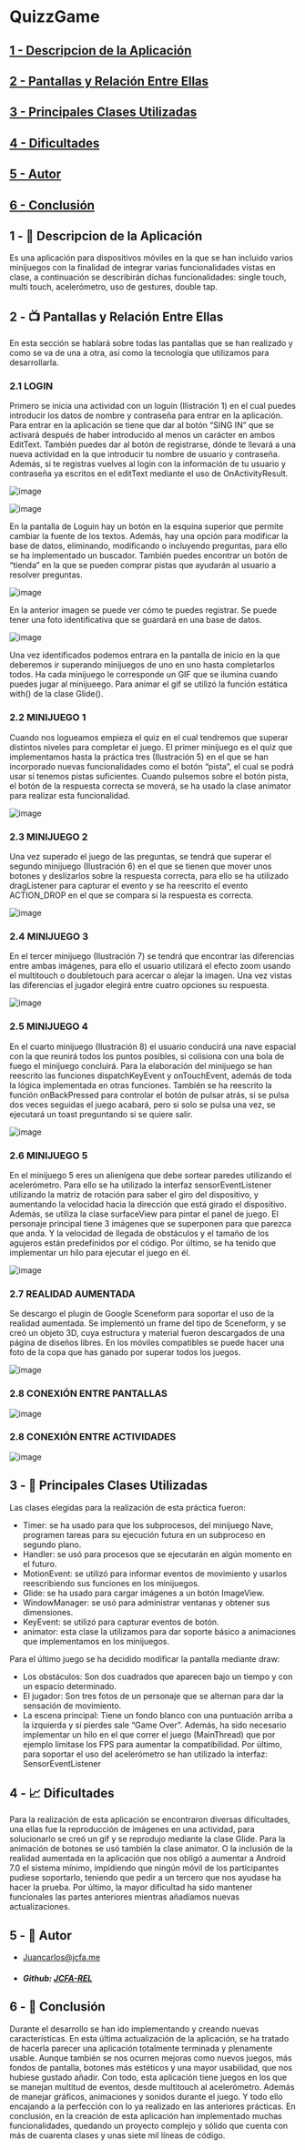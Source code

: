 # QuizzGame

## [1 - Descripcion de la Aplicación](#Descripcion)
## [2 - Pantallas y Relación Entre Ellas](#Pantallas)
## [3 - Principales Clases Utilizadas](#Clases)
## [4 - Dificultades](#Dificultades)
## [5 - Autor](#Autor)
## [6 - Conclusión](#Conclusión)

## 1 - :page_with_curl: Descripcion de la Aplicación <a name="Descripcion">
Es una aplicación para dispositivos móviles en la que se han incluido varios minijuegos con la finalidad de integrar varias funcionalidades vistas 
en clase, a continuación se describirán dichas funcionalidades: single touch, multi touch, acelerómetro, uso de gestures, double tap.

## 2 - :tv: Pantallas y Relación Entre Ellas <a name="Pantallas">
En esta sección se hablará sobre todas las pantallas que se han realizado y como se va de una a otra, así como la tecnología que utilizamos para 
desarrollarla.
### 2.1 LOGIN
  Primero se inicia una actividad con un loguin (Ilistración 1) en el cual puedes introducir los datos de nombre y contraseña para entrar en la 
  aplicación. Para entrar en la aplicación se tiene que dar al botón “SING IN” que se activará después de haber introducido al menos un carácter 
  en ambos EditText. También puedes dar al botón de registrarse, dónde te llevará a una nueva actividad en la que introducir tu nombre de usuario y 
  contraseña. Además, si te registras vuelves al login con la información de tu usuario y contraseña ya escritos en el editText mediante el uso de 
  OnActivityResult.
  
  ![image](https://user-images.githubusercontent.com/63256402/202596418-43d32a4e-aa9e-4a95-9994-60b892a09a19.png)
  
  ![image](https://user-images.githubusercontent.com/63256402/202596653-866ecec9-6ba7-4a66-93b6-c4e4455e966c.png)
  
  En la pantalla de Loguin hay un botón en la esquina superior que permite cambiar la fuente de los textos. Además, hay una opción para modificar la 
  base de datos, eliminando, modificando o incluyendo preguntas, para ello se ha implementado un buscador. También puedes encontrar un botón de “tienda” 
  en la que se pueden comprar pistas que ayudarán al usuario a resolver preguntas.
  
  ![image](https://user-images.githubusercontent.com/63256402/202596883-1c1d0acf-0b59-4682-87de-2b75ab8310d3.png)
  
  En la anterior imagen se puede ver cómo te puedes registrar. Se puede tener una foto identificativa que se guardará en una base de datos.
  
  ![image](https://user-images.githubusercontent.com/63256402/202597050-697e3445-f1e4-4927-90fa-19d344e2c22d.png)
  
  Una vez identificados podemos entrara en la pantalla de inicio en la que deberemos ir superando minijuegos de uno en uno hasta completarlos todos. 
  Ha cada minijuego le corresponde un GIF que se ilumina cuando puedes jugar al minijueego. Para animar el gif se utilizó la función estática with() 
  de la clase Glide().
  
### 2.2 MINIJUEGO 1
  Cuando nos logueamos empieza el quiz en el cual tendremos que superar distintos niveles para completar el juego. El primer minijuego es el quiz que 
  implementamos hasta la práctica tres (Ilustración 5) en el que se han incorporado nuevas funcionalidades como el botón “pista”, el cual se podrá usar 
  si tenemos pistas suficientes. Cuando pulsemos sobre el botón pista, el botón de la respuesta correcta se moverá, se ha usado la clase animator para 
  realizar esta funcionalidad.
  
  ![image](https://user-images.githubusercontent.com/63256402/202597186-9ccd980b-c774-46b1-9370-1499c4d4b5a4.png)
  
### 2.3 MINIJUEGO 2

  Una vez superado el juego de las preguntas, se tendrá que superar el segundo minijuego (Ilustración 6) en el que se tienen que mover unos botones y 
  deslizarlos sobre la respuesta correcta, para ello se ha utilizado dragListener para capturar el evento y se ha reescrito el evento ACTION_DROP en 
  el que se compara si la respuesta es correcta.
  
  ![image](https://user-images.githubusercontent.com/63256402/202597275-88a6850f-8422-46a9-8c1d-5a7368045cc1.png)
  
### 2.4 MINIJUEGO 3

  En el tercer minijuego (Ilustración 7) se tendrá que encontrar las diferencias entre ambas imágenes, para ello el usuario utilizará el efecto zoom usando 
  el multitouch o doubletouch para acercar o alejar la imagen. Una vez vistas las diferencias el jugador elegirá entre cuatro opciones su respuesta.
  
  ![image](https://user-images.githubusercontent.com/63256402/202597370-b57b8ce9-6022-49ef-8b37-648738c4a1a9.png)
  
### 2.5 MINIJUEGO 4

  En el cuarto minijuego (Ilustración 8) el usuario conducirá una nave espacial con la que reunirá todos los puntos posibles, si colisiona con una bola de 
  fuego el minijuego concluirá. Para la elaboración del minijuego se han reescrito las funciones dispatchKeyEvent y onTouchEvent, además de toda la lógica 
  implementada en otras funciones. También se ha reescrito la función onBackPressed para controlar el botón de pulsar atrás, si se pulsa dos veces seguidas 
  el juego acabará, pero si solo se pulsa una vez, se ejecutará un toast preguntando si se quiere salir.
  
  ![image](https://user-images.githubusercontent.com/63256402/202597466-97669406-73a6-4f5f-a984-9a62c4585528.png)
  
### 2.6 MINIJUEGO 5

  En el minijuego 5 eres un alienígena que debe sortear paredes utilizando el acelerómetro. Para ello se ha utilizado la interfaz sensorEventListener utilizando 
  la matriz de rotación para saber el giro del dispositivo, y aumentando la velocidad hacia la dirección que está girado el dispositivo. Además, se utiliza la 
  clase surfaceView para pintar el panel de juego. El personaje principal tiene 3 imágenes que se superponen para que parezca que anda. Y la velocidad de llegada 
  de obstáculos y el tamaño de los agujeros están predefinidos por el código. Por último, se ha tenido que implementar un hilo para ejecutar el juego en él.
  
  ![image](https://user-images.githubusercontent.com/63256402/202597591-e615c736-37f5-45e5-a528-1468c321a0d8.png)
  
### 2.7 REALIDAD AUMENTADA

  Se descargo el plugin de Google Sceneform para soportar el uso de la realidad aumentada. Se implementó un frame del tipo de Sceneform, y se creó un objeto 3D, cuya 
  estructura y material fueron descargados de una página de diseños libres. En los móviles compatibles se puede hacer una foto de la copa que has ganado por superar 
  todos los juegos.
  
  ![image](https://user-images.githubusercontent.com/63256402/202597670-5fbb1e7a-a09c-40d7-bbf5-1c600aa058e9.png)
  
### 2.8 CONEXIÓN ENTRE PANTALLAS
  
  ![image](https://user-images.githubusercontent.com/63256402/202597712-5e1878c7-7609-42fe-8eab-fcfc774aafbb.png)
  
### 2.8 CONEXIÓN ENTRE ACTIVIDADES
  
  ![image](https://user-images.githubusercontent.com/63256402/202597775-0e91b04d-742e-44f7-b530-4bf07c89ef88.png)

## 3 - :open_file_folder: Principales Clases Utilizadas <a name="Clases">

  Las clases elegidas para la realización de esta práctica fueron:
  - Timer: se ha usado para que los subprocesos, del minijuego Nave, programen tareas para su ejecución futura en un subproceso en segundo plano.
  - Handler: se usó para procesos que se ejecutarán en algún momento en el futuro.
  - MotionEvent: se utilizó para informar eventos de movimiento y usarlos reescribiendo sus funciones en los minijuegos.
  - Glide: se ha usado para cargar imágenes a un botón ImageView.
  - WindowManager: se usó para administrar ventanas y obtener sus dimensiones.
  - KeyEvent: se utilizó para capturar eventos de botón.
  - animator: esta clase la utilizamos para dar soporte básico a animaciones que implementamos en los minijuegos.
  
  Para el último juego se ha decidido modificar la pantalla mediante draw:
  
  - Los obstáculos: Son dos cuadrados que aparecen bajo un tiempo y con un espacio determinado.
  - El jugador: Son tres fotos de un personaje que se alternan para dar la sensación de movimiento.
  - La escena principal: Tiene un fondo blanco con una puntuación arriba a la izquierda y si pierdes sale “Game Over”.
  Además, ha sido necesario implementar un hilo en el que correr el juego (MainThread) que por ejemplo limitase los FPS para aumentar la compatibilidad.
  Por último, para soportar el uso del acelerómetro se han utilizado la interfaz: SensorEventListener
  
## 4 - :chart_with_upwards_trend: Dificultades <a name="Dificultades">

  Para la realización de esta aplicación se encontraron diversas dificultades, una ellas fue la reproducción de imágenes en una actividad, para solucionarlo 
  se creó un gif y se reprodujo mediante la clase Glide. Para la animación de botones se usó también la clase animator. O la inclusión de la realidad aumentada 
  en la aplicación que nos obligó a aumentar a Android 7.0 el sistema mínimo, impidiendo que ningún móvil de los participantes pudiese soportarlo, teniendo que 
  pedir a un tercero que nos ayudase ha hacer la prueba. Por último, la mayor dificultad ha sido mantener funcionales las partes anteriores mientras añadíamos 
  nuevas actualizaciones.
  
## 5 - :running: Autor <a name="Autor">
  - Juancarlos@jcfa.me
  - ##### Github: [JCFA-REL](https://github.com/JCFA-REL)
  
## 6 - :speech_balloon: Conclusión <a name="Conclusión">

  Durante el desarrollo se han ido implementando y creando nuevas características. En esta última actualización de la aplicación, se ha tratado de hacerla 
  parecer una aplicación totalmente terminada y plenamente usable. Aunque también se nos ocurren mejoras como nuevos juegos, más fondos de pantalla, botones 
  más estéticos y una mayor usabilidad, que nos hubiese gustado añadir. Con todo, esta aplicación tiene juegos en los que se manejan multitud de eventos, desde
  multitouch al acelerómetro. Además de manejar gráficos, animaciones y sonidos durante el juego. Y todo ello encajando a la perfección con lo ya realizado en 
  las anteriores prácticas.
  En conclusión, en la creación de esta aplicación han implementado muchas funcionalidades, quedando un proyecto complejo y sólido que cuenta con más de 
  cuarenta clases y unas siete mil líneas de código.
